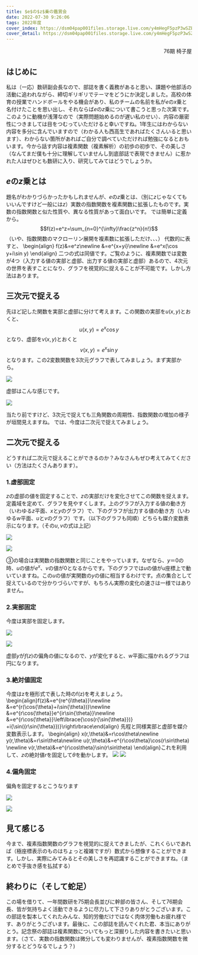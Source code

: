 ```yaml
---
title: $e$の$z$乗の鑑賞会
date: 2022-07-30 9:26:06
tags: 2022年度
cover_index: https://dsm04pap001files.storage.live.com/y4mHegF5pzP3wSZEozZkVizOmYk2Mwd0fY6Q4pNOIrjR9U_0WMwOEx_AMmqcdFPZHA2b-u-IYpisnHUe5S0yKv5phIS-WWyWTl4AHCgPVZSx0QU5vU0Z36YBA0Yi0lYdMNQ9_ShncGNv420-wohPBInrzeRYldiKRerklpS0ls55MvyrRTjh0YlX28DYig5clZE?width=845&height=351&cropmode=none
cover_detail: https://dsm04pap001files.storage.live.com/y4mHegF5pzP3wSZEozZkVizOmYk2Mwd0fY6Q4pNOIrjR9U_0WMwOEx_AMmqcdFPZHA2b-u-IYpisnHUe5S0yKv5phIS-WWyWTl4AHCgPVZSx0QU5vU0Z36YBA0Yi0lYdMNQ9_ShncGNv420-wohPBInrzeRYldiKRerklpS0ls55MvyrRTjh0YlX28DYig5clZE?width=845&height=351&cropmode=none
---
```



<div style="text-align: right">76期 椅子屋</div>

## はじめに

私は（一応）数研副会長なので、部誌を書く義務があると思い、課題や他部活の活動に追われながら、締切ギリギリでテーマをどうにか決定しました。高校の体育の授業でハンドボールをやる機会があり、私のチームの名前を私が$e$の$x$乗と名付けたことを思い出し、それならば$e$の$z$乗について書こうと思った次第です。このように動機が浅薄なので（実際問題始めるのが遅い私のせい）、内容の厳密性につきましては目をつむっていただけると幸いですね。1年生にはわからない内容を多分に含んでいますので（わかる人も西高生であればたくさんいると思います）、わからない箇所があればご自分で調べていただければ勉強になるとおもいます。今から話す内容は複素関数（複素解析）の初歩の初歩で、その美しさ（なんてまだ僕も十分に理解していませんし到底部誌で表現できません）に惹かれた人はぜひとも数研に入り、研究してみてはどうでしょうか。

## $e$の$z$乗とは

題名がわかりづらかったかもしれませんが、$e$の$z$乗とは、（別に$z$じゃなくてもいいんですけど一般には$z$）実数の指数関数を複素関数に拡張したものです。実数の指数関数と似た性質や、異なる性質があって面白いです。
では簡単に定義から。
$$f(z)=e^z=\sum_{n=0}^{\infty}\frac{z^n}{n!}$$
（いや、指数関数のマクローリン展開を複素数に拡張しただけ、、、）
代数的に表すと、
\begin{align}
f(z)&=e^z\newline
&=e^{x+yi}\newline
&=e^x(\cos y+i\sin y)
\end{align}
二つの式は同値です。ご覧のように、複素関数では変数が4つ（入力する値の実部と虚部、出力する値の実部と虚部）あるので、4次元の世界を表すことになり、グラフを視覚的に捉えることが不可能です。しかし方法はあります。

## 三次元で捉える

先ほど記した関数を実部と虚部に分けて考えます。この関数の実部を$u(x,y)$とおくと、
$$
u(x,y)=e^x\cos y
$$
となり、虚部を$v(x,y)$とおくと
$$
v(x,y)=e^x\sin y
$$
となります。この2変数関数を3次元グラフで表してみましょう。まず実部から。

![](https://firebasestorage.googleapis.com/v0/b/type-c1c71.appspot.com/o/UqxSEMTv9IR2fYhRVxGOuZK1Obl2%2FdxFLW2EluFY2fMBr.jpg?alt=media&token=b098bbe6-b337-405e-bb73-b3caddd08e81)

虚部はこんな感じです。

![](https://firebasestorage.googleapis.com/v0/b/type-c1c71.appspot.com/o/UqxSEMTv9IR2fYhRVxGOuZK1Obl2%2FJQppMY3YWOcFlTYd.jpg?alt=media&token=f2680c04-ea9b-4227-b8b6-03afc92e14d1)

当たり前ですけど、3次元で捉えても三角関数の周期性、指数関数の増加の様子が垣間見えますね。
では、今度は二次元で捉えてみましょう。

## 二次元で捉える

どうすれば二次元で捉えることができるのか？みなさんもぜひ考えてみてください（方法はたくさんあります）。

### 1.虚部固定

$z$の虚部の値を固定することで、$z$の実部だけを変化させてこの関数を捉えます。定義域を定めて、グラフを見やすくします。上のグラフが入力する値の動き方（いわゆる$z$平面、$x$と$y$のグラフ）で、下のグラフが出力する値の動き方（いわゆる$w$平面、$u$と$v$のグラフ）です。（以下のグラフも同順）どちらも媒介変数表示になります。（その$u,v$の式は上記）

![](https://firebasestorage.googleapis.com/v0/b/type-c1c71.appspot.com/o/UqxSEMTv9IR2fYhRVxGOuZK1Obl2%2FZ8VAux8oQTYB41XW.jpg?alt=media&token=015b091a-f25f-4493-8817-15302c3873f9)

![](https://firebasestorage.googleapis.com/v0/b/type-c1c71.appspot.com/o/UqxSEMTv9IR2fYhRVxGOuZK1Obl2%2F17AYsAsOlpzPnZFK.jpg?alt=media&token=e680069a-a31d-4a8e-8788-bd55507abf65)

③の場合は実関数の指数関数と同じことをやっています。なぜなら、$y＝0$の時、$u$の値が$e^x$、$v$の値が$0$となるからです。下のグラフでは$u$の値が$u$座標上で動いていますね。この$u$の値が実関数の$y$の値に相当するわけです。点の集合として捉えているので分かりづらいですが、もちろん実際の変化の速さは一様ではありません。

### 2.実部固定

今度は実部を固定します。

![](https://firebasestorage.googleapis.com/v0/b/type-c1c71.appspot.com/o/UqxSEMTv9IR2fYhRVxGOuZK1Obl2%2Fp4zSuId8rxUI6PPM.jpg?alt=media&token=e83f58e1-25ed-4c0f-ab9b-ec42aa86de3d)

![](https://firebasestorage.googleapis.com/v0/b/type-c1c71.appspot.com/o/UqxSEMTv9IR2fYhRVxGOuZK1Obl2%2FsOA2OERGDcJgT1VG.jpg?alt=media&token=b1dce007-f64d-4156-96b5-e68be354b0c7)

虚部$y$が$f(z)$の偏角の値になるので、$y$が変化すると、$w$平面に描かれるグラフは円になります。

### 3.絶対値固定

今度はzを極形式で表した時のf(z)を考えましょう。
\begin{align}f(z)&=e^{re^{i\theta}}\newline
&=e^{r(\cos{\theta}+i\sin{\theta})}\newline
&=e^{r\cos{\theta}}e^{ir\sin{\theta}}\newline
&=e^{r\cos{\theta}}\left\lbrace{\cos(r{\sin{\theta}})} +i{\sin({r\sin{\theta}})}\right\rbrace\end{align}
先程と同様実部と虚部を媒介変数表示します。
\begin{align}
    x(r,\theta)&=r\cos\theta\newline
    y(r,\theta)&=r\sin\theta\newline
    u(r,\theta)&=e^{r\cos\theta}\cos(r\sin\theta) \newline
    v(r,\theta)&=e^{r\cos\theta}\sin(r\sin\theta)
\end{align}これを利用して、$z$の絶対値$r$を固定して$\theta$を動かします。
![](https://firebasestorage.googleapis.com/v0/b/type-c1c71.appspot.com/o/UqxSEMTv9IR2fYhRVxGOuZK1Obl2%2FpjCJfgJFM9eopGl2.jpg?alt=media&token=5c61be2d-2e4c-49aa-a559-84f015e79e4f)
![](https://firebasestorage.googleapis.com/v0/b/type-c1c71.appspot.com/o/UqxSEMTv9IR2fYhRVxGOuZK1Obl2%2FrZSpiee0ADffPJJH.jpg?alt=media&token=aa9fbf05-5696-4640-83f7-a06e7a0a8134)

### 4.偏角固定

偏角を固定するとこうなります

![](https://firebasestorage.googleapis.com/v0/b/type-c1c71.appspot.com/o/UqxSEMTv9IR2fYhRVxGOuZK1Obl2%2FKZ07TmiFkbnsfgcF.jpg?alt=media&token=7e485c7c-dc59-4b7d-a715-0efd455f11c6)

![](https://firebasestorage.googleapis.com/v0/b/type-c1c71.appspot.com/o/UqxSEMTv9IR2fYhRVxGOuZK1Obl2%2FKzrtfzVXEgSTvSk0.jpg?alt=media&token=aee99044-927b-490f-a809-7ebca6b36cb3)

## 見て感じる

今まで、複素指数関数のグラフを視覚的に捉えてきましたが、これくらいであれば（極座標表示のものはちょっと複雑ですが）数式から想像することができます。しかし、実際にみてみるとその美しさを再認識することができますね。（まとめで手抜き感を払拭する）

## 終わりに（そして蛇足）

この場を借りて、一年間数研を75期会長並びに幹部の皆さん、そして76期会長、皆が気持ちよく活動できるように尽力して下さりありがとうございます。この部誌を製本してくれたみんな、知的労働だけではなく肉体労働もお疲れ様です、ありがとうございます。最後に、この部誌を読んでくれた君、本当にありがとう。記念祭の部誌は複素関数についてもっと深掘りした内容を書きたいと思います。（さて、実数の指数関数は微分しても変わりませんが、複素指数関数を微分するとどうなるでしょう？)
